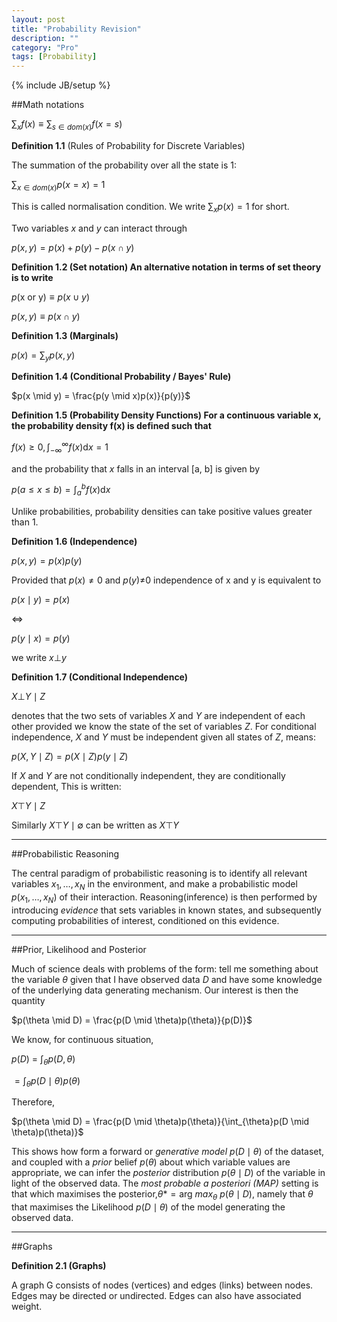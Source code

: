 ```yaml
---
layout: post
title: "Probability Revision"
description: ""
category: "Pro"
tags: [Probability]
---
```

{% include JB/setup %}

<!--more-->

##Math notations

$\sum_x f(x) \equiv \sum_{s \in dom(x)} f(x = s)$


**Definition 1.1** (Rules of Probability for Discrete Variables)

The summation of the probability over all the state is 1:

$\sum_{x \in dom(x)} p(x = x) = 1$

This is called normalisation condition. We write $\sum_x p(x) = 1$ for short.

Two variables $x$ and $y$ can interact through

$p(x, y) = p(x) + p(y) - p(x \cap y)$


**Definition 1.2 (Set notation) An alternative notation in terms of set theory is to write**

$p(\text{x or y}) \equiv p(x \cup y)$

$p(x, y) \equiv p(x \cap y)$

**Definition 1.3 (Marginals)**

$p(x) = \sum_y p(x, y)$

**Definition 1.4 (Conditional Probability / Bayes' Rule)**

$p(x \mid y) = \frac{p(y \mid x)p(x)}{p(y)}$

**Definition 1.5 (Probability Density Functions) For a continuous variable x, the probability density f(x) is defined
such that**

$f(x) \geq 0, \int_{-\infty}^\infty f(x) \mathrm{d}x = 1$

and the probability that $x$ falls in an interval [a, b] is given by

$p(a \leq x \leq b) = \int_a^b f(x) \mathrm{d}x$

Unlike probabilities, probability densities can take positive values greater than 1.

**Definition 1.6 (Independence)**

$p(x, y) = p(x)p(y)$

Provided that $p(x) \neq \text{0 and }p(y) \neq$0 independence of x and y is equivalent to

$p(x \mid y) = p(x)$

$\Leftrightarrow$

$p(y \mid x) = p(y)$

we write $x \bot y$

**Definition 1.7 (Conditional Independence)**

$X \bot Y \mid Z$

denotes that the two sets of variables $X$ and $Y$ are independent of each other provided we know the state of the set
of variables $Z$. For conditional independence, $X$ and $Y$ must be independent given all states of $Z$, means:

$p(X, Y \mid Z) = p(X \mid Z)p(y \mid Z)$

If $X$ and $Y$ are not conditionally independent, they are conditionally dependent, This is written:

$X \top Y \mid Z$

Similarly $X \top Y \mid \emptyset$ can be written as $X \top Y$

---

##Probabilistic Reasoning

The central paradigm of probabilistic reasoning is to identify all relevant variables $x_1, \dots, x_N$ in the 
environment, and make a probabilistic model $p(x_1, \dots, x_N)$ of their interaction. Reasoning(inference) is then 
performed by introducing *evidence* that sets variables in known states, and subsequently computing probabilities
of interest, conditioned on this evidence. 

---

##Prior, Likelihood and Posterior

Much of science deals with problems of the form: tell me something about the variable $\theta$ given that 
I have observed data $D$ and have some knowledge of the underlying data generating mechanism. Our interest is 
then the quantity

$p(\theta \mid D) = \frac{p(D \mid \theta)p(\theta)}{p(D)}$

We know, for continuous situation, 

$p(D)$ = $\int_{\theta}p(D, \theta)$

$= \int_{\theta} p(D \mid \theta)p(\theta)$

Therefore,

$p(\theta \mid D) = \frac{p(D \mid \theta)p(\theta)}{\int_{\theta}p(D \mid \theta)p(\theta)}$

This shows how form a forward or *generative model* $p(D \mid \theta)$ of the dataset, and coupled with a *prior* belief
$p(\theta)$ about which variable values are appropriate, we can infer the *posterior* distribution $p(\theta \mid D)$
of the variable in light of the observed data. The *most probable a posteriori (MAP)* setting is that which maximises
the posterior,$\theta{\ast} = \text{arg }max_{\theta}$ $p(\theta \mid D)$, namely that $\theta$ that maximises the Likelihood $p(D \mid \theta)$
of the model generating the observed data.

---

##Graphs

**Definition 2.1 (Graphs)**

A graph G consists of nodes (vertices) and edges (links) between nodes. Edges may be directed or undirected. Edges can also have associated weight.

